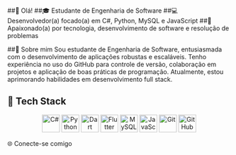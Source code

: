 ##👋 Olá!
##🎓 Estudante de Engenharia de Software
##💻 Desenvolvedor(a) focado(a) em C#, Python, MySQL e JavaScript
##🚀 Apaixonado(a) por tecnologia, desenvolvimento de software e resolução de problemas

##📝 Sobre mim
Sou estudante de Engenharia de Software, entusiasmada com o desenvolvimento de aplicações robustas e escaláveis. Tenho experiência no uso do GitHub para controle de versão, colaboração em projetos e aplicação de boas práticas de programação. Atualmente, estou aprimorando habilidades em desenvolvimento full stack.

## 🚀 Tech Stack
<p align="center">
  <img src="https://cdn.jsdelivr.net/gh/devicons/devicon/icons/csharp/csharp-original.svg" height="40" alt="C#" />
  <img src="https://cdn.jsdelivr.net/gh/devicons/devicon/icons/python/python-original.svg" height="40" alt="Python" />
  <img src="https://cdn.jsdelivr.net/gh/devicons/devicon/icons/dart/dart-original.svg" height="40" alt="Dart" />
  <img src="https://cdn.jsdelivr.net/gh/devicons/devicon/icons/flutter/flutter-original.svg" height="40" alt="Flutter" />
  <img src="https://cdn.jsdelivr.net/gh/devicons/devicon/icons/mysql/mysql-original.svg" height="40" alt="MySQL" />
  <img src="https://cdn.jsdelivr.net/gh/devicons/devicon/icons/javascript/javascript-original.svg" height="40" alt="JavaScript" />
  <img src="https://cdn.jsdelivr.net/gh/devicons/devicon/icons/git/git-original.svg" height="40" alt="Git" />
  <img src="https://cdn.jsdelivr.net/gh/devicons/devicon/icons/github/github-original.svg" height="40" alt="GitHub" />
</p>


🌐 Conecte-se comigo
